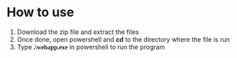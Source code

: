 <h1> How to use </h1>

<ol>
  <li> Download the zip file and extract the files
  <li> Once done, open powershell and <b>cd</b> to the directory where the file is run
  <li> Type <b style = "font-family:verdana;">.\webapp.exe</b> in powershell to run the program
</ol>
